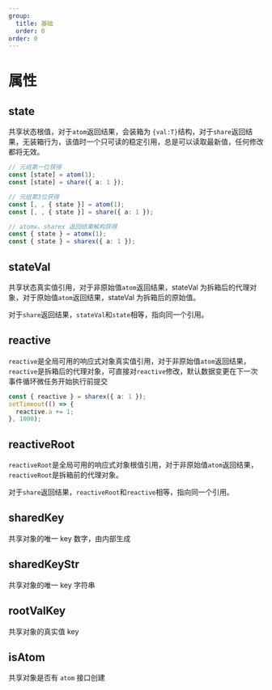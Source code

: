 ```yaml
---
group:
  title: 基础
  order: 0
order: 0
---
```


# 属性

## state

共享状态根值，对于`atom`返回结果，会装箱为 `{val:T}`结构，对于`share`返回结果，无装箱行为，该值时一个只可读的稳定引用，总是可以读取最新值，任何修改都将无效。

```ts
// 元组第一位获得
const [state] = atom(1);
const [state] = share({ a: 1 });

// 元组第3位获得
const [, , { state }] = atom(1);
const [, , { state }] = share({ a: 1 });

// atomx、sharex 返回结果解构获得
const { state } = atomx(1);
const { state } = sharex({ a: 1 });
```

## stateVal

共享状态真实值引用，对于非原始值`atom`返回结果，stateVal 为拆箱后的代理对象，对于原始值`atom`返回结果，stateVal 为拆箱后的原始值。

对于`share`返回结果，`stateVal`和`state`相等，指向同一个引用。

## reactive

`reactive`是全局可用的响应式对象真实值引用，对于非原始值`atom`返回结果，`reactive`是拆箱后的代理对象，可直接对`reactive`修改，默认数据变更在下一次事件循环微任务开始执行前提交

```ts
const { reactive } = sharex({ a: 1 });
setTimeout(() => {
  reactive.a += 1;
}, 1000);
```

## reactiveRoot

`reactiveRoot`是全局可用的响应式对象根值引用，对于非原始值`atom`返回结果，`reactiveRoot`是拆箱前的代理对象。

对于`share`返回结果，`reactiveRoot`和`reactive`相等，指向同一个引用。

## sharedKey

共享对象的唯一 key 数字，由内部生成

## sharedKeyStr

共享对象的唯一 key 字符串

## rootValKey

共享对象的真实值 key

## isAtom

共享对象是否有 `atom` 接口创建
